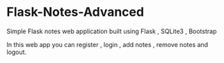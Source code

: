 # Flask-Notes-Advanced

Simple Flask notes web application built using Flask , SQLite3 , Bootstrap

In this web app you can register , login , add notes , remove notes and logout.
